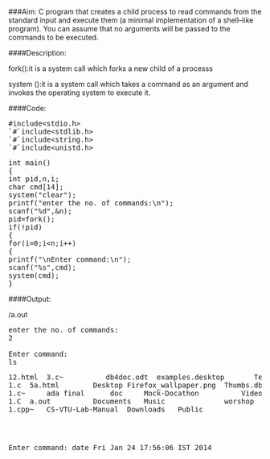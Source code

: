 ###Aim:
C program that creates a child process to read commands from the standard input and execute them (a minimal implementation of a shell–like program). You can assume that no arguments will be passed to the commands to be executed.

####Description:
 <p>fork():it is a system call which forks a new child of a processs
</p>system ():it is a system call which takes a command as an argument and invokes the operating system to execute it.</p>

####Code:
<pre>#include&lt;stdio.h>
`#`include&lt;stdlib.h>
`#`include&lt;string.h>
`#`include&lt;unistd.h></pre>
<pre>int main()
{
int pid,n,i;
char cmd[14];
system("clear");
printf("enter the no. of commands:\n");
scanf("%d",&n);
pid=fork();
if(!pid)
{
for(i=0;i&lt;n;i++)
{
printf("\nEnter command:\n");
scanf("%s",cmd);
system(cmd);
}
</pre>
####Output:

/a.out
<pre>enter the no. of commands:
2

Enter command:
ls
<pre>12.html  3.c~		    db4doc.odt	examples.desktop       Templates
1.c	 5a.html	    Desktop	Firefox_wallpaper.png  Thumbs.db
1.c~	 ada final	    doc		Mock-Docathon	       Videos
1.C	 a.out		    Documents	Music		       worshop
1.cpp~	 CS-VTU-Lab-Manual  Downloads	Public</pre>

Enter command:
date
Fri Jan 24 17:56:06 IST 2014
</pre>